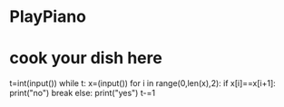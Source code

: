 # PlayPiano
# cook your dish here
t=int(input())
while t:
    x=(input())
    for i in range(0,len(x),2):
        if x[i]==x[i+1]:
            print("no")
            break
    else:
        print("yes")
    t-=1
